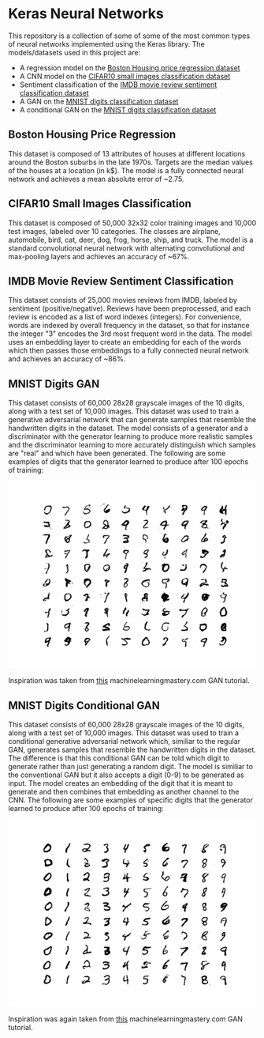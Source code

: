 # Keras Neural Networks
This repository is a collection of some of some of the most common types of neural networks implemented using the Keras library.
The models/datasets used in this project are:

- A regression model on the [Boston Housing price regression dataset](https://keras.io/api/datasets/boston_housing/)
- A CNN model on the [CIFAR10 small images classification dataset](https://keras.io/api/datasets/cifar10/)
- Sentiment classification of the [IMDB movie review sentiment classification dataset](https://keras.io/api/datasets/imdb/)
- A GAN on the [MNIST digits classification dataset](https://keras.io/api/datasets/mnist/)
- A conditional GAN on the [MNIST digits classification dataset](https://keras.io/api/datasets/mnist/)

## Boston Housing Price Regression
This dataset is composed of 13 attributes of houses at different locations around the Boston suburbs in the late 1970s. Targets are the median values of the houses at a location (in k$). The model is a fully connected neural network and achieves a mean absolute error of ~2.75.

## CIFAR10 Small Images Classification
This dataset is composed of 50,000 32x32 color training images and 10,000 test images, labeled over 10 categories. The classes are airplane, automobile, bird, cat, deer, dog, frog, horse, ship, and truck. The model is a standard convolutional neural network with alternating convolutional and max-pooling layers and achieves an accuracy of ~67%.

## IMDB Movie Review Sentiment Classification
This dataset consists of 25,000 movies reviews from IMDB, labeled by sentiment (positive/negative). Reviews have been preprocessed, and each review is encoded as a list of word indexes (integers). For convenience, words are indexed by overall frequency in the dataset, so that for instance the integer "3" encodes the 3rd most frequent word in the data. The model uses an embedding layer to create an embedding for each of the words which then passes those embeddings to a fully connected neural network and achieves an accuracy of ~86%.

## MNIST Digits GAN
This dataset consists of 60,000 28x28 grayscale images of the 10 digits, along with a test set of 10,000 images. This dataset was used to train a generative adversarial network that can generate samples that resemble the handwritten digits in the dataset. The model consists of a generator and a discriminator with the generator learning to produce more realistic samples and the discriminator learning to more accurately distinguish which samples are "real" and which have been generated. The following are some examples of digits that the generator learned to produce after 100 epochs of training:

![](./MNISTdigitsGAN/generated_digits.png)

Inspiration was taken from [this](https://machinelearningmastery.com/how-to-develop-a-conditional-generative-adversarial-network-from-scratch/) machinelearningmastery.com GAN tutorial.

## MNIST Digits Conditional GAN
This dataset consists of 60,000 28x28 grayscale images of the 10 digits, along with a test set of 10,000 images. This dataset was used to train a conditional generative adversarial network which, similiar to the regular GAN, generates samples that resemble the handwritten digits in the dataset. The difference is that this conditional GAN can be told which digit to generate rather than just generating a random digit. The model is similiar to the conventional GAN but it also accepts a digit (0-9) to be generated as input. The model creates an embedding of the digit that it is meant to generate and then combines that embedding as another channel to the CNN. The following are some examples of specific digits that the generator learned to produce after 100 epochs of training:

![](./MNISTdigitsConditionalGAN/generated_digits.png)

Inspiration was again taken from [this](https://machinelearningmastery.com/how-to-develop-a-conditional-generative-adversarial-network-from-scratch/) machinelearningmastery.com GAN tutorial.
